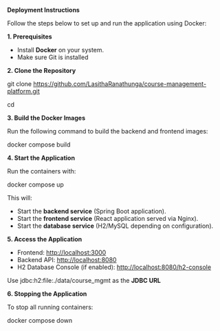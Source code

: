 **Deployment Instructions**

Follow the steps below to set up and run the application using Docker:

**1\. Prerequisites**

- Install **Docker** on your system.
- Make sure Git is installed

**2\. Clone the Repository**

git clone https://github.com/LasithaRanathunga/course-management-platform.git

cd <repository-folder>

**3\. Build the Docker Images**

Run the following command to build the backend and frontend images:

docker compose build

**4\. Start the Application**

Run the containers with:

docker compose up

This will:

- Start the **backend service** (Spring Boot application).
- Start the **frontend service** (React application served via Nginx).
- Start the **database service** (H2/MySQL depending on configuration).

**5\. Access the Application**

- Frontend: [http://localhost:3000](http://localhost:3000/)
- Backend API: [http://localhost:8080](http://localhost:8080/)
- H2 Database Console (if enabled): [http://localhost:8080/h2-console](http://localhost:8080/h2-console)

Use jdbc:h2:file:./data/course_mgmt as the **JDBC URL**

**6\. Stopping the Application**

To stop all running containers:

docker compose down
